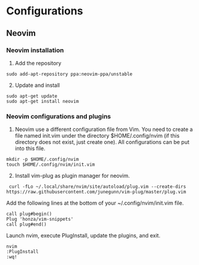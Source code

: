 # Configurations

## Neovim

### Neovim installation

1. Add the repository
```
sudo add-apt-repository ppa:neovim-ppa/unstable
```

2. Update and install
```
sudo apt-get update
sudo apt-get install neovim
```

### Neovim configurations and plugins

1. Neovim use a different configuration file from Vim. You need to create a file named init.vim under the directory $HOME/.config/nvim (if this directory does not exist, just create one). All configurations can be put into this file.
```
mkdir -p $HOME/.config/nvim
touch $HOME/.config/nvim/init.vim
```

2. Install vim-plug as plugin manager for neovim.
```
 curl -fLo ~/.local/share/nvim/site/autoload/plug.vim --create-dirs https://raw.githubusercontent.com/junegunn/vim-plug/master/plug.vim

```

Add the following lines at the bottom of your ~/.config/nvim/init.vim file.
```
call plug#begin()
Plug 'honza/vim-snippets'
call plug#end()
```

Launch nvim, execute PlugInstall, update the plugins, and exit.
```
nvim
:PlugInstall
:wq!
```
